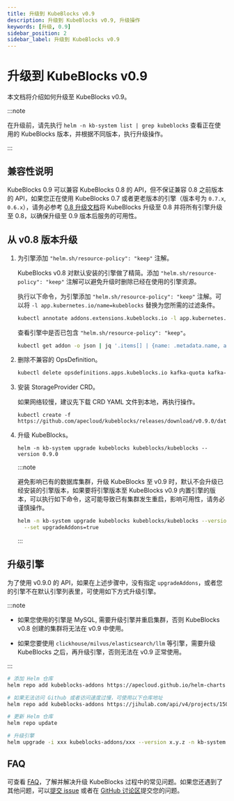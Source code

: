 ```yaml
---
title: 升级到 KubeBlocks v0.9
description: 升级到 KubeBlocks v0.9, 升级操作
keywords: [升级, 0.9]
sidebar_position: 2
sidebar_label: 升级到 KubeBlocks v0.9
---
```


# 升级到 KubeBlocks v0.9

本文档将介绍如何升级至 KubeBlocks v0.9。

:::note

在升级前，请先执行 `helm -n kb-system list | grep kubeblocks` 查看正在使用的 KubeBlocks 版本，并根据不同版本，执行升级操作。

:::

## 兼容性说明

KubeBlocks 0.9 可以兼容 KubeBlocks 0.8 的 API，但不保证兼容 0.8 之前版本的 API，如果您正在使用 KubeBlocks 0.7 或者更老版本的引擎（版本号为 `0.7.x`, `0.6.x`），请务必参考 [0.8 升级文档](./upgrade-kubeblocks-to-0.8.md)将 KubeBlocks 升级至 0.8 并将所有引擎升级至 0.8，以确保升级至 0.9 版本后服务的可用性。

## 从 v0.8 版本升级

1. 为引擎添加 `"helm.sh/resource-policy": "keep"` 注解。

    KubeBlocks v0.8 对默认安装的引擎做了精简。添加 `"helm.sh/resource-policy": "keep"` 注解可以避免升级时删除已经在使用的引擎资源。

    执行以下命令，为引擎添加 `"helm.sh/resource-policy": "keep"` 注解。可以将 `-l app.kubernetes.io/name=kubeblocks` 替换为您所需的过滤条件。

    ```bash
    kubectl annotate addons.extensions.kubeblocks.io -l app.kubernetes.io/name=kubeblocks helm.sh/resource-policy=keep
    ```

    查看引擎中是否已包含 `"helm.sh/resource-policy": "keep"`。

    ```bash
    kubectl get addon -o json | jq '.items[] | {name: .metadata.name, annotations: .metadata.annotations}'
    ```

2. 删除不兼容的 OpsDefinition。

   ```bash
   kubectl delete opsdefinitions.apps.kubeblocks.io kafka-quota kafka-topic kafka-user-acl switchover
   ```

3. 安装 StorageProvider CRD。

   如果网络较慢，建议先下载 CRD YAML 文件到本地，再执行操作。

    ```shell
    kubectl create -f https://github.com/apecloud/kubeblocks/releases/download/v0.9.0/dataprotection.kubeblocks.io_storageproviders.yaml
    ```

4. 升级 KubeBlocks。

    ```shell
    helm -n kb-system upgrade kubeblocks kubeblocks/kubeblocks --version 0.9.0
    ```

    :::note

    避免影响已有的数据库集群，升级 KubeBlocks 至 v0.9 时，默认不会升级已经安装的引擎版本，如果要将引擎版本至 KubeBlocks v0.9 内置引擎的版本，可以执行如下命令，这可能导致已有集群发生重启，影响可用性，请务必谨慎操作。

    ```bash
    helm -n kb-system upgrade kubeblocks kubeblocks/kubeblocks --version 0.9.0 \
      --set upgradeAddons=true
    ```

    :::

## 升级引擎

为了使用 v0.9.0 的 API，如果在上述步骤中，没有指定 `upgradeAddons`，或者您的引擎不在默认引擎列表里，可使用如下方式升级引擎。

:::note

- 如果您使用的引擎是 MySQL, 需要升级引擎并重启集群，否则 KubeBlocks v0.8 创建的集群将无法在 v0.9 中使用。

- 如果您要使用 `clickhouse/milvus/elasticsearch/llm` 等引擎，需要升级 KubeBlocks 之后，再升级引擎，否则无法在 v0.9 正常使用。

:::

```bash
# 添加 Helm 仓库
helm repo add kubeblocks-addons https://apecloud.github.io/helm-charts

# 如果无法访问 Github 或者访问速度过慢，可使用以下仓库地址
helm repo add kubeblocks-addons https://jihulab.com/api/v4/projects/150246/packages/helm/stable

# 更新 Helm 仓库
helm repo update

# 升级引擎
helm upgrade -i xxx kubeblocks-addons/xxx --version x.y.z -n kb-system  
```

## FAQ

可查看 [FAQ](./../faq.md)，了解并解决升级 KubeBlocks 过程中的常见问题。如果您还遇到了其他问题，可以[提交 issue](https://github.com/apecloud/kubeblocks/issues/new/choose) 或者在 [GitHub 讨论区](https://github.com/apecloud/kubeblocks/discussions)提交您的问题。
